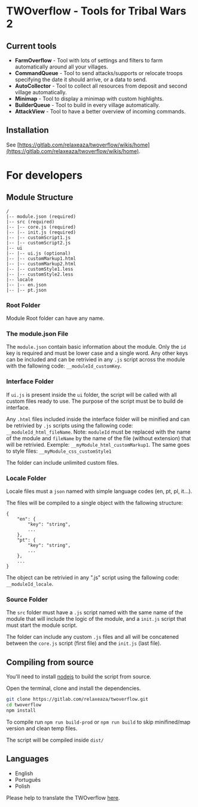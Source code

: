 # TWOverflow - Tools for Tribal Wars 2

## Current tools

- **FarmOverflow** - Tool with lots of settings and filters to farm automatically around all your villages.
- **CommandQueue** - Tool to send attacks/supports or relocate troops specifying the date it should arrive, or a data to send.
- **AutoCollector** - Tool to collect all resources from deposit and second village automatically.
- **Minimap** - Tool to display a minimap with custom highlights.
- **BuilderQueue** - Tool to build in every village automatically.
- **AttackView** - Tool to have a better overview of incoming commands.

## Installation

See [https://gitlab.com/relaxeaza/twoverflow/wikis/home](https://gitlab.com/relaxeaza/twoverflow/wikis/home).

# For developers

## Module Structure

```
/
|-- module.json (required)
|-- src (required)
|-- |-- core.js (required)
|-- |-- init.js (required)
|-- |-- customScript1.js
|-- |-- customScript2.js
|-- ui
|-- |-- ui.js (optional)
|-- |-- customMarkup1.html
|-- |-- customMarkup2.html
|-- |-- customStyle1.less
|-- |-- customStyle2.less
|-- locale
|-- |-- en.json
|-- |-- pt.json
```

### Root Folder

Module Root folder can have any name.

### The module.json File

The `module.json` contain basic information about the module.
Only the `id` key is required and must be lower case and a single word.
Any other keys can be included and can be retrivied in any `.js` script across the module with the fallowing code: `__moduleId_customKey`.

### Interface Folder

If `ui.js` is present inside the `ui` folder, the script will be called with all custom files ready to use. The purpose of the script must be to build de interface.

Any `.html` files included inside the interface folder will be minified and can be retrivied by `.js` scripts using the fallowing code: `__moduleId_html_fileName`. Note: `moduleId` must be replaced with the name of the module and `fileName` by the name of the file (without extension) that will be retrivied. Exemple: `__myModule_html_customMarkup1`.
The same goes to style files: `__myModule_css_customStyle1`

The folder can include unlimited custom files.

### Locale Folder

Locale files must a `json` named with simple language codes (en, pt, pl, it...).

The files will be compiled to a single object with the fallowing structure:

```
{
    "en": {
        "key": "string",
        ...
    },
    "pt": {
        "key": "string",
        ...
    },
    ...
}
```

The object can be retrivied in any ".js" script using the fallowing code: `__moduleId_locale`.

### Source Folder

The `src` folder must have a `.js` script named with the same name of the module that will include the logic of the module, and a `init.js` script that must start the module script.

The folder can include any custom `.js` files and all will be concatened between the `core.js` script (first file) and the `init.js` (last file).

## Compiling from source

You'll need to install [nodejs](https://nodejs.org/en/download/) to build the script from source.

Open the terminal, clone and install the dependencies.

```bash
git clone https://gitlab.com/relaxeaza/twoverflow.git
cd twoverflow
npm install
```

To compile run `npm run build-prod` or `npm run build` to skip minifined/map version and clean temp files.

The script will be compiled inside `dist/`

## Languages

- English
- Português
- Polish

Please help to translate the TWOverflow [here](https://crowdin.com/project/twoverflow).
